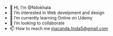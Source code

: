 - 👋 Hi, I’m @Ndokhala
- 👀 I’m interested in Web develpment and design 
- 🌱 I’m currently learning Online on Udemy
- 💞️ I’m looking to collaborate 
- 📫 How to reach me macanda.linda5@gmail.com

<!---
Ndokhala/Ndokhala is a ✨ special ✨ repository because its `README.md` (this file) appears on your GitHub profile.
You can click the Preview link to take a look at your changes.
--->
